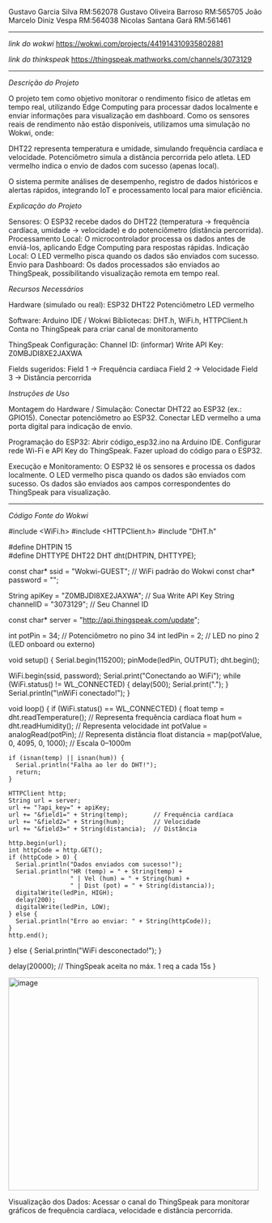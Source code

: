 Gustavo Garcia Silva RM:562078
Gustavo Oliveira Barroso RM:565705
João Marcelo Diniz Vespa RM:564038
Nicolas Santana Gará RM:561461

------------------------------------------------------------------------------------------------

*link do wokwi*
https://wokwi.com/projects/441914310935802881

*link do thinkspeak*
https://thingspeak.mathworks.com/channels/3073129

------------------------------------------------------------------------------------------------

*Descrição do Projeto*

O projeto tem como objetivo monitorar o rendimento físico de atletas em tempo real, utilizando Edge Computing para processar dados localmente e enviar informações para visualização em dashboard.
Como os sensores reais de rendimento não estão disponíveis, utilizamos uma simulação no Wokwi, onde:

DHT22 representa temperatura e umidade, simulando frequência cardíaca e velocidade.
Potenciômetro simula a distância percorrida pelo atleta.
LED vermelho indica o envio de dados com sucesso (apenas local).

O sistema permite análises de desempenho, registro de dados históricos e alertas rápidos, integrando IoT e processamento local para maior eficiência.

*Explicação do Projeto*

Sensores: O ESP32 recebe dados do DHT22 (temperatura → frequência cardíaca, umidade → velocidade) e do potenciômetro (distância percorrida).
Processamento Local: O microcontrolador processa os dados antes de enviá-los, aplicando Edge Computing para respostas rápidas.
Indicação Local: O LED vermelho pisca quando os dados são enviados com sucesso.
Envio para Dashboard: Os dados processados são enviados ao ThingSpeak, possibilitando visualização remota em tempo real.

*Recursos Necessários*

Hardware (simulado ou real):
  ESP32
  DHT22
  Potenciômetro
  LED vermelho

Software:
  Arduino IDE / Wokwi
  Bibliotecas: DHT.h, WiFi.h, HTTPClient.h
  Conta no ThingSpeak para criar canal de monitoramento

ThingSpeak Configuração:
  Channel ID: (informar)
  Write API Key: Z0MBJDI8XE2JAXWA

Fields sugeridos:
  Field 1 → Frequência cardíaca
  Field 2 → Velocidade
  Field 3 → Distância percorrida

*Instruções de Uso*

  Montagem do Hardware / Simulação:
    Conectar DHT22 ao ESP32 (ex.: GPIO15).
    Conectar potenciômetro ao ESP32.
    Conectar LED vermelho a uma porta digital para indicação de envio.

  Programação do ESP32:
    Abrir código_esp32.ino na Arduino IDE.
    Configurar rede Wi-Fi e API Key do ThingSpeak.
    Fazer upload do código para o ESP32.

  Execução e Monitoramento:
    O ESP32 lê os sensores e processa os dados localmente.
    O LED vermelho pisca quando os dados são enviados com sucesso.
    Os dados são enviados aos campos correspondentes do ThingSpeak para visualização.

------------------------------------------------------------------------------------------------

*Código Fonte do Wokwi*

#include <WiFi.h>
#include <HTTPClient.h>
#include "DHT.h"

#define DHTPIN 15     
#define DHTTYPE DHT22
DHT dht(DHTPIN, DHTTYPE);

const char* ssid = "Wokwi-GUEST";  // WiFi padrão do Wokwi
const char* password = "";

String apiKey = "Z0MBJDI8XE2JAXWA";    // Sua Write API Key
String channelID = "3073129";          // Seu Channel ID

const char* server = "http://api.thingspeak.com/update";

int potPin = 34;   // Potenciômetro no pino 34
int ledPin = 2;    // LED no pino 2 (LED onboard ou externo)

void setup() {
  Serial.begin(115200);
  pinMode(ledPin, OUTPUT);
  dht.begin();

  WiFi.begin(ssid, password);
  Serial.print("Conectando ao WiFi");
  while (WiFi.status() != WL_CONNECTED) {
    delay(500);
    Serial.print(".");
  }
  Serial.println("\nWiFi conectado!");
}

void loop() {
  if (WiFi.status() == WL_CONNECTED) {
    float temp = dht.readTemperature();   // Representa frequência cardíaca
    float hum = dht.readHumidity();       // Representa velocidade
    int potValue = analogRead(potPin);    // Representa distância
    float distancia = map(potValue, 0, 4095, 0, 1000); // Escala 0–1000m

    if (isnan(temp) || isnan(hum)) {
      Serial.println("Falha ao ler do DHT!");
      return;
    }

    HTTPClient http;
    String url = server;
    url += "?api_key=" + apiKey;
    url += "&field1=" + String(temp);       // Frequência cardíaca
    url += "&field2=" + String(hum);        // Velocidade
    url += "&field3=" + String(distancia);  // Distância

    http.begin(url);
    int httpCode = http.GET();
    if (httpCode > 0) {
      Serial.println("Dados enviados com sucesso!");
      Serial.println("HR (temp) = " + String(temp) + 
                     " | Vel (hum) = " + String(hum) + 
                     " | Dist (pot) = " + String(distancia));
      digitalWrite(ledPin, HIGH);
      delay(200);
      digitalWrite(ledPin, LOW);
    } else {
      Serial.println("Erro ao enviar: " + String(httpCode));
    }
    http.end();
  } else {
    Serial.println("WiFi desconectado!");
  }

  delay(20000); // ThingSpeak aceita no máx. 1 req a cada 15s
}

<img width="494" height="420" alt="image" src="https://github.com/user-attachments/assets/9cfaf461-6728-4809-abb1-1c6c04e59bd0" />



  Visualização dos Dados:
    Acessar o canal do ThingSpeak para monitorar gráficos de frequência cardíaca, velocidade e distância percorrida.
